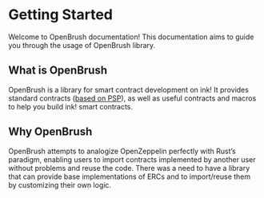 # Getting Started
Welcome to OpenBrush documentation!
This documentation aims to guide you through the usage of OpenBrush library.

## What is OpenBrush
OpenBrush is a library for smart contract development on ink!
It provides standard contracts ([based on PSP](https://github.com/w3f/PSPs)), as well as useful contracts and macros to help you build ink! smart contracts.

## Why OpenBrush
OpenBrush attempts to analogize OpenZeppelin perfectly with Rust’s paradigm, enabling users to import contracts implemented by another user without problems and reuse the code.
There was a need to have a library that can provide base implementations of ERCs and to import/reuse them by customizing their own logic.